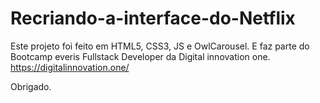 # Recriando-a-interface-do-Netflix

Este projeto foi feito em HTML5, CSS3, JS e OwlCarousel. E faz parte do Bootcamp everis Fullstack Developer da Digital innovation one.
https://digitalinnovation.one/

Obrigado.
